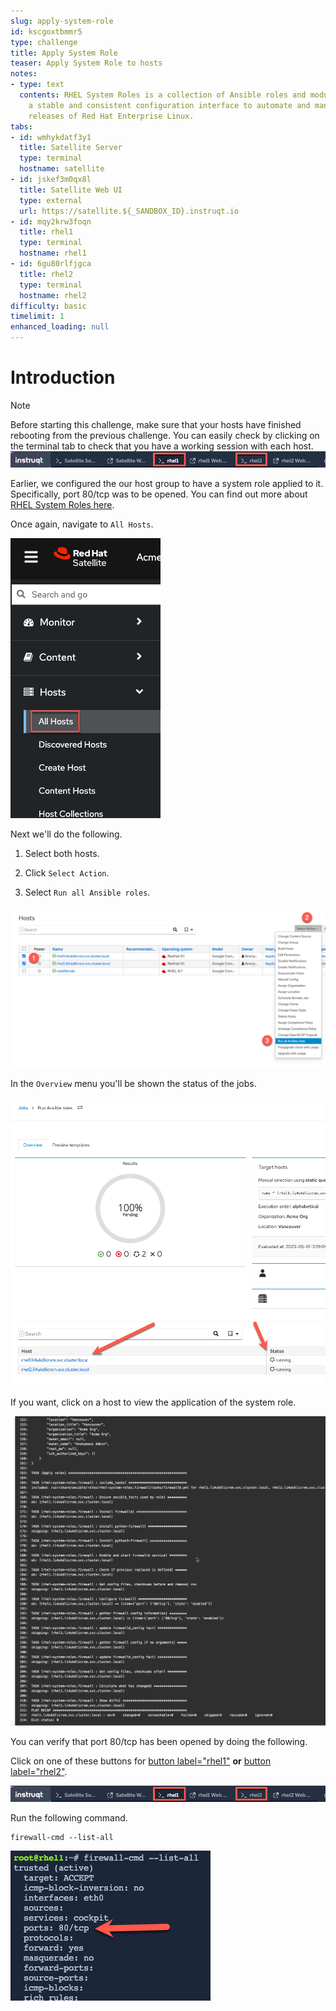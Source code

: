 ```yaml
---
slug: apply-system-role
id: kscgoxtbmmr5
type: challenge
title: Apply System Role
teaser: Apply System Role to hosts
notes:
- type: text
  contents: RHEL System Roles is a collection of Ansible roles and modules that provide
    a stable and consistent configuration interface to automate and manage multiple
    releases of Red Hat Enterprise Linux.
tabs:
- id: wmhykdatf3y1
  title: Satellite Server
  type: terminal
  hostname: satellite
- id: jskef3m0qx8l
  title: Satellite Web UI
  type: external
  url: https://satellite.${_SANDBOX_ID}.instruqt.io
- id: mqy2krw3foqn
  title: rhel1
  type: terminal
  hostname: rhel1
- id: 6gu80rlfjgca
  title: rhel2
  type: terminal
  hostname: rhel2
difficulty: basic
timelimit: 1
enhanced_loading: null
---
```

Introduction
===
>[!NOTE]
>Before starting this challenge, make sure that your hosts have finished rebooting from the previous challenge. You can easily check by clicking on the terminal tab to check that you have a working session with each host. ![tabs](../assets/hosttab.png)

Earlier, we configured the our host group to have a system role applied to it. Specifically, port 80/tcp was to be opened. You can find out more about [RHEL System Roles here](https://access.redhat.com/articles/3050101).

Once again, navigate to `All Hosts`.

![all hosts](../assets/allhostsagain.png)

Next we'll do the following.

1) Select both hosts.

2) Click `Select Action`.

3) Select `Run all Ansible roles`.

![apply system roles](../assets/applysystemroles.png)

In the `Overview` menu you'll be shown the status of the jobs.

![system role](../assets/systemrolestatus.png)

If you want, click on a host to view the application of the system role.

![firewall stpes](../assets/firewallsteps.png)

You can verify that port 80/tcp has been opened by doing the following.

Click on one of these buttons for [button label="rhel1"](tab-2) **or** [button label="rhel2"](tab-4).

![host tab](../assets/hosttab.png)

Run the following command.

```bash,run
firewall-cmd --list-all
```

![fwcmd](../assets/firewallcmdoutput.png)
